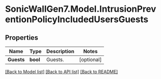 # SonicWallGen7.Model.IntrusionPreventionPolicyIncludedUsersGuests

## Properties

Name | Type | Description | Notes
------------ | ------------- | ------------- | -------------
**Guests** | **bool** | Guests. | [optional] 

[[Back to Model list]](../README.md#documentation-for-models) [[Back to API list]](../README.md#documentation-for-api-endpoints) [[Back to README]](../README.md)

